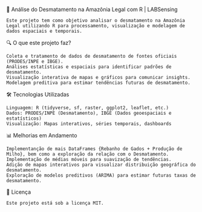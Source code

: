 🌿 Análise do Desmatamento na Amazônia Legal com R | LABSensing

    Este projeto tem como objetivo analisar o desmatamento na Amazônia Legal utilizando R para processamento, visualização e modelagem de dados espaciais e temporais.

🔍 O que este projeto faz?

    Coleta e tratamento de dados de desmatamento de fontes oficiais (PRODES/INPE e IBGE).
    Análises estatísticas e espaciais para identificar padrões de desmatamento.
    Visualização interativa de mapas e gráficos para comunicar insights.
    Modelagem preditiva para estimar tendências futuras de desmatamento.

🛠️ Tecnologias Utilizadas

    Linguagem: R (tidyverse, sf, raster, ggplot2, leaflet, etc.)
    Dados: PRODES/INPE (Desmatamento), IBGE (Dados geoespaciais e estatísticos)
    Visualização: Mapas interativos, séries temporais, dashboards

📊 Melhorias em Andamento

    Implementanção de mais DataFrames {Rebanho de Gados + Produção de Milho}, bem como a exploração da relação com o Desmatamento.
    Implementação de médias móveis para suavização de tendências.
    Adição de mapas interativos para visualizar distribuição geográfica do desmatamento.
    Exploração de modelos preditivos (ARIMA) para estimar futuras taxas de desmatamento.

🐝 Licença

    Este projeto está sob a licença MIT.
